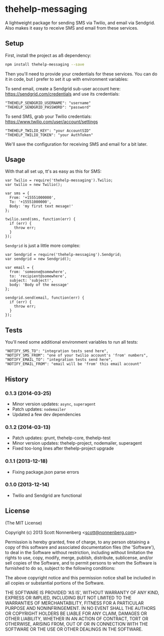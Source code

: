 # thehelp-messaging

A lightweight package for sending SMS via Twilio, and email via Sendgrid. Also makes it easy to receive SMS and email from these services.

## Setup

First, install the project as aß dependency:

```bash
npm install thehelp-messaging --save
```

Then you'll need to provide your credentials for these services. You can do it in code, but I prefer to set it up with environment variables:

To send email, create a Sendgrid sub-user account here: <https://sendgrid.com/credentials> and use its credentials:

```
"THEHELP_SENDGRID_USERNAME": "username"
"THEHELP_SENDGRID_PASSWORD": "password"
```

To send SMS, grab your Twilio credentials: <https://www.twilio.com/user/account/settings>

```
"THEHELP_TWILIO_KEY": "your AccountSID"
"THEHELP_TWILIO_TOKEN": "your AuthToken"
```

We'll save the configuration for receiving SMS and email for a bit later.

## Usage

With that all set up, tt's as easy as this for SMS:

```
var Twilio = require('thehelp-messaging').Twilio;
var twilio = new Twilio();

var sms = {
  From: '+15551000000',
  To: '+15551000000',
  Body: 'my first text mesage!'
};

twilio.send(sms, function(err) {
  if (err) {
    throw err;
  }
});
```

`Sendgrid` is just a little more complex:

```
var Sendgrid = require('thehelp-messaging').Sendgrid;
var sendgrid = new Sendgrid();

var email = {
  from: 'someone@somewhere',
  to: 'recipient@somewhere',
  subject: 'subject!',
  body: 'Body of the message'
};

sendgrid.send(email, function(err) {
  if (err) {
    throw err;
  }
});
```

## Tests

You'll need some additional environment variables to run all tests:

```
"NOTIFY_SMS_TO": "integration tests send here",
"NOTIFY_SMS_FROM": "one of your twilio account's 'from' numbers",
"NOTIFY_EMAIL_TO": "integration tests send here",
"NOTIFY_EMAIL_FROM": "email will be 'from' this email account"
```

## History

### 0.1.3 (2014-03-25)

* Minor version updates: `async`, `superagent`
* Patch updates: `nodemailer`
* Updated a few dev dependencies

### 0.1.2 (2014-03-13)

* Patch updates: grunt, thehelp-core, thehelp-test
* Minor version updates: thehelp-project, nodemailer, superagent
* Fixed too-long lines after thehelp-project upgrade

### 0.1.1 (2013-12-18)

* Fixing package.json parse errors

### 0.1.0 (2013-12-14)

* Twilio and Sendgrid are functional

## License

(The MIT License)

Copyright (c) 2013 Scott Nonnenberg &lt;scott@nonnenberg.com&gt;

Permission is hereby granted, free of charge, to any person obtaining
a copy of this software and associated documentation files (the
'Software'), to deal in the Software without restriction, including
without limitation the rights to use, copy, modify, merge, publish,
distribute, sublicense, and/or sell copies of the Software, and to
permit persons to whom the Software is furnished to do so, subject to
the following conditions:

The above copyright notice and this permission notice shall be
included in all copies or substantial portions of the Software.

THE SOFTWARE IS PROVIDED 'AS IS', WITHOUT WARRANTY OF ANY KIND,
EXPRESS OR IMPLIED, INCLUDING BUT NOT LIMITED TO THE WARRANTIES OF
MERCHANTABILITY, FITNESS FOR A PARTICULAR PURPOSE AND NONINFRINGEMENT.
IN NO EVENT SHALL THE AUTHORS OR COPYRIGHT HOLDERS BE LIABLE FOR ANY
CLAIM, DAMAGES OR OTHER LIABILITY, WHETHER IN AN ACTION OF CONTRACT,
TORT OR OTHERWISE, ARISING FROM, OUT OF OR IN CONNECTION WITH THE
SOFTWARE OR THE USE OR OTHER DEALINGS IN THE SOFTWARE.
